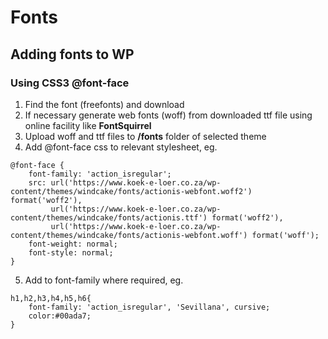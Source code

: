 # Fonts
## Adding fonts to WP
### Using **CSS3 @font-face**
1. Find the font (freefonts) and download 
2. If necessary generate web fonts (woff) from downloaded ttf file using online facility like **FontSquirrel**
3. Upload woff and ttf files to **/fonts** folder of selected theme
4. Add @font-face css to relevant stylesheet, eg.
```
@font-face {
    font-family: 'action_isregular';
    src: url('https://www.koek-e-loer.co.za/wp-content/themes/windcake/fonts/actionis-webfont.woff2') format('woff2'),
         url('https://www.koek-e-loer.co.za/wp-content/themes/windcake/fonts/actionis.ttf') format('woff2'),
         url('https://www.koek-e-loer.co.za/wp-content/themes/windcake/fonts/actionis-webfont.woff') format('woff');
    font-weight: normal;
    font-style: normal;
}

```
5. Add to font-family where required, eg.
```
h1,h2,h3,h4,h5,h6{
	font-family: 'action_isregular', 'Sevillana', cursive;
	color:#00ada7;
}
```
